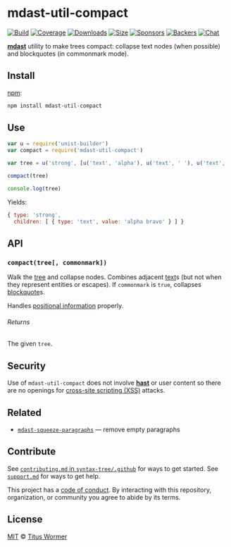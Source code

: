 # mdast-util-compact

[![Build][build-badge]][build]
[![Coverage][coverage-badge]][coverage]
[![Downloads][downloads-badge]][downloads]
[![Size][size-badge]][size]
[![Sponsors][sponsors-badge]][collective]
[![Backers][backers-badge]][collective]
[![Chat][chat-badge]][chat]

[**mdast**][mdast] utility to make trees compact: collapse text nodes (when
possible) and blockquotes (in commonmark mode).

## Install

[npm][]:

```sh
npm install mdast-util-compact
```

## Use

```js
var u = require('unist-builder')
var compact = require('mdast-util-compact')

var tree = u('strong', [u('text', 'alpha'), u('text', ' '), u('text', 'bravo')])

compact(tree)

console.log(tree)
```

Yields:

```js
{ type: 'strong',
  children: [ { type: 'text', value: 'alpha bravo' } ] }
```

## API

### `compact(tree[, commonmark])`

Walk the [tree][] and collapse nodes.
Combines adjacent [text][]s (but not when they represent entities or escapes).
If `commonmark` is `true`, collapses [blockquote][]s.

Handles [positional information][position-information] properly.

###### Returns

The given `tree`.

## Security

Use of `mdast-util-compact` does not involve [**hast**][hast] or user content
so there are no openings for [cross-site scripting (XSS)][xss] attacks.

## Related

*   [`mdast-squeeze-paragraphs`](https://github.com/syntax-tree/mdast-squeeze-paragraphs)
    — remove empty paragraphs

## Contribute

See [`contributing.md` in `syntax-tree/.github`][contributing] for ways to get
started.
See [`support.md`][support] for ways to get help.

This project has a [code of conduct][coc].
By interacting with this repository, organization, or community you agree to
abide by its terms.

## License

[MIT][license] © [Titus Wormer][author]

<!-- Definitions -->

[build-badge]: https://img.shields.io/travis/syntax-tree/mdast-util-compact.svg

[build]: https://travis-ci.org/syntax-tree/mdast-util-compact

[coverage-badge]: https://img.shields.io/codecov/c/github/syntax-tree/mdast-util-compact.svg

[coverage]: https://codecov.io/github/syntax-tree/mdast-util-compact

[downloads-badge]: https://img.shields.io/npm/dm/mdast-util-compact.svg

[downloads]: https://www.npmjs.com/package/mdast-util-compact

[size-badge]: https://img.shields.io/bundlephobia/minzip/mdast-util-compact.svg

[size]: https://bundlephobia.com/result?p=mdast-util-compact

[sponsors-badge]: https://opencollective.com/unified/sponsors/badge.svg

[backers-badge]: https://opencollective.com/unified/backers/badge.svg

[collective]: https://opencollective.com/unified

[chat-badge]: https://img.shields.io/badge/chat-spectrum-7b16ff.svg

[chat]: https://spectrum.chat/unified/syntax-tree

[npm]: https://docs.npmjs.com/cli/install

[license]: license

[author]: https://wooorm.com

[contributing]: https://github.com/syntax-tree/.github/blob/master/contributing.md

[support]: https://github.com/syntax-tree/.github/blob/master/support.md

[coc]: https://github.com/syntax-tree/.github/blob/master/code-of-conduct.md

[mdast]: https://github.com/syntax-tree/mdast

[tree]: https://github.com/syntax-tree/unist#tree

[position-information]: https://github.com/syntax-tree/unist#positional-information

[text]: https://github.com/syntax-tree/mdast#text

[blockquote]: https://github.com/syntax-tree/mdast#blockquote

[xss]: https://en.wikipedia.org/wiki/Cross-site_scripting

[hast]: https://github.com/syntax-tree/hast
